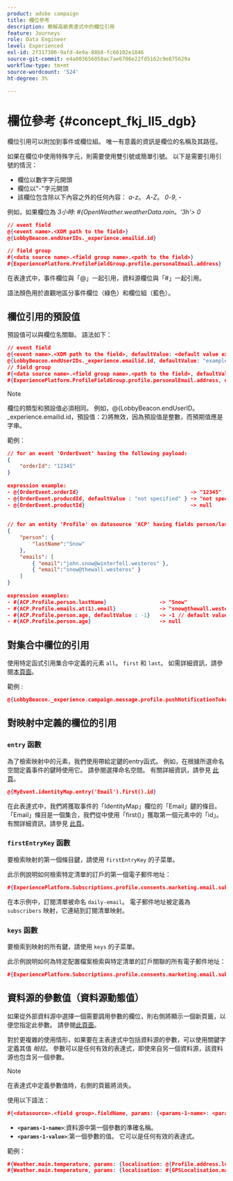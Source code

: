 ```yaml
---
product: adobe campaign
title: 欄位參考
description: 瞭解高級表達式中的欄位引用
feature: Journeys
role: Data Engineer
level: Experienced
exl-id: 2f317306-9afd-4e9a-88b8-fc66102e1046
source-git-commit: e4a003656058ac7ae6706e22fd5162c9e875629a
workflow-type: tm+mt
source-wordcount: '524'
ht-degree: 3%

---
```


# 欄位參考 {#concept_fkj_ll5_dgb}

欄位引用可以附加到事件或欄位組。 唯一有意義的資訊是欄位的名稱及其路徑。

如果在欄位中使用特殊字元，則需要使用雙引號或簡單引號。 以下是需要引用引號的情況：

* 欄位以數字字元開頭
* 欄位以&quot;-&quot;字元開頭
* 該欄位包含除以下內容之外的任何內容： _a_-_z_。 _A_-_Z_。 _0_-_9_, _-_

例如，如果欄位為 _3小時_: _#{OpenWeather.weatherData.rain。&#39;3h&#39;> 0_

```json
// event field
@{<event name>.<XDM path to the field>}
@{LobbyBeacon.endUserIDs._experience.emailid.id}

// field group
#{<data source name>.<field group name>.<path to the field>}
#{ExperiencePlatform.ProfileFieldGroup.profile.personalEmail.address}
```

在表達式中，事件欄位與「@」一起引用，資料源欄位與「#」一起引用。

語法顏色用於直觀地區分事件欄位（綠色）和欄位組（藍色）。

## 欄位引用的預設值

預設值可以與欄位名關聯。 語法如下：

```json
// event field
@{<event name>.<XDM path to the field>, defaultValue: <default value expression>}
@{LobbyBeacon.endUserIDs._experience.emailid.id, defaultValue: "example@adobe.com"}
// field group
#{<data source name>.<field group name>.<path to the field>, defaultValue: <default value expression>}
#{ExperiencePlatform.ProfileFieldGroup.profile.personalEmail.address, defaultValue: "example@adobe.com"}
```

>[!NOTE]
>
>欄位的類型和預設值必須相同。 例如，@{LobbyBeacon.endUserID。_experience.emailid.id，預設值：2}將無效，因為預設值是整數，而預期值應是字串。

範例：

```json
// for an event 'OrderEvent' having the following payload:
{
    "orderId": "12345"
}
 
expression example:
- @{OrderEvent.orderId}                                    -> "12345"
- @{OrderEvent.producdId, defaultValue : "not specified" } -> "not specified" // default value, productId is not a field present in the payload
- @{OrderEvent.productId}                                  -> null
 
 
// for an entity 'Profile' on datasource 'ACP' having fields person/lastName, with fetched data such as:
{
    "person": {
        "lastName":"Snow"
    },
    "emails": [
        { "email":"john.snow@winterfell.westeros" },
        { "email":"snow@thewall.westeros" }
    ]
}
 
expression examples:
- #{ACP.Profile.person.lastName}                 -> "Snow"
- #{ACP.Profile.emails.at(1).email}              -> "snow@thewall.westeros"
- #{ACP.Profile.person.age, defaultValue : -1}   -> -1 // default value, age is not a field present in the payload
- #{ACP.Profile.person.age}                      -> null
```

## 對集合中欄位的引用

使用特定函式引用集合中定義的元素 `all`。 `first` 和 `last`。 如需詳細資訊，請參閱[本頁面](../expression/collection-management-functions.md)。

範例 :

```json
@{LobbyBeacon._experience.campaign.message.profile.pushNotificationTokens.all()
```

## 對映射中定義的欄位的引用

### `entry` 函數

為了檢索映射中的元素，我們使用帶給定鍵的entry函式。 例如，在根據所選命名空間定義事件的鍵時使用它。 請參閱選擇命名空間。 有關詳細資訊，請參見 [此頁](../event/selecting-the-namespace.md)。

```json
@{MyEvent.identityMap.entry('Email').first().id}
```

在此表達式中，我們將獲取事件的「IdentityMap」欄位的「Email」鍵的條目。 「Email」條目是一個集合，我們從中使用「first()」獲取第一個元素中的「id」。 有關詳細資訊，請參見 [此頁](../expression/collection-management-functions.md)。

### `firstEntryKey` 函數

要檢索映射的第一個條目鍵，請使用 `firstEntryKey` 的子菜單。

此示例說明如何檢索特定清單的訂戶的第一個電子郵件地址：

```json
#{ExperiencePlatform.Subscriptions.profile.consents.marketing.email.subscriptions.entry('daily-email').subscribers.firstEntryKey()}
```

在本示例中，訂閱清單被命名 `daily-email`。 電子郵件地址被定義為 `subscribers` 映射，它連結到訂閱清單映射。

### `keys` 函數

要檢索到映射的所有鍵，請使用 `keys` 的子菜單。

此示例說明如何為特定配置檔案檢索與特定清單的訂戶關聯的所有電子郵件地址：

```json
#{ExperiencePlatform.Subscriptions.profile.consents.marketing.email.subscriptions.entry('daily-mail').subscribers.keys()
```

## 資料源的參數值（資料源動態值）

如果從外部資料源中選擇一個需要調用參數的欄位，則右側將顯示一個新頁籤，以便您指定此參數。 請參閱[此頁面](../expression/expressionadvanced.md)。

對於更複雜的使用情形，如果要在主表達式中包括資料源的參數，可以使用關鍵字定義其值 _帕拉_。 參數可以是任何有效的表達式，即使來自另一個資料源，該資料源也包含另一個參數。

>[!NOTE]
>
>在表達式中定義參數值時，右側的頁籤將消失。

使用以下語法：

```json
#{<datasource>.<field group>.fieldName, params: {<params-1-name>: <params-1-value>, <params-2-name>: <params-2-value>}}
```

* **`<params-1-name>`**:資料源中第一個參數的準確名稱。
* **`<params-1-value>`**:第一個參數的值。 它可以是任何有效的表達式。

範例：

```json
#{Weather.main.temperature, params: {localisation: @{Profile.address.localisation}}}
#{Weather.main.temperature, params: {localisation: #{GPSLocalisation.main.coordinates, params: {city: @{Profile.address.city}}}}}
```
